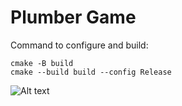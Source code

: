 # Plumber Game

Command to configure and build:
```
cmake -B build
cmake --build build --config Release
```
![Alt text](https://i.pinimg.com/564x/8e/9e/7d/8e9e7d077daa14aff4bb995407e5aac0.jpg "a title")
